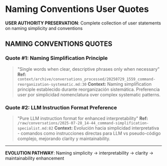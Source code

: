 # Naming Conventions User Quotes

**USER AUTHORITY PRESERVATION**: Complete collection of user statements on naming simplicity and conventions

## NAMING CONVENTIONS QUOTES

### Quote #1: Naming Simplification Principle
> "Single words when clear, descriptive phrases only when necessary"
**Ref:** `context/archive/conversations_processed/20250729_1559_command-reorganization-systematic.md:30`
**Context:** Naming simplification principle establecido durante reorganización sistemática. Preferencia user por simplicidad nomenclatura over complex systematic patterns.

### Quote #2: LLM Instruction Format Preference
> "Pure LLM instruction format for enhanced interpretability"
**Ref:** `/raw/conversations/2025-07-28_14-44_command-simplification-specialist.md:82`
**Context:** Evolución hacia simplicidad interpretativa - comandos como instrucciones directas para LLM vs pseudo-código complejo, mejorando clarity y maintainability.

---

**EVOLUTION PATHWAY**: Naming simplicity → interpretability → clarity → maintainability enhancement